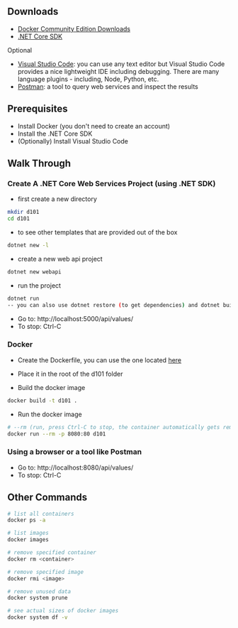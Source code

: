 ## Downloads

- [Docker Community Edition Downloads](https://www.docker.com/community-edition#/download)
- [.NET Core SDK](https://www.microsoft.com/net/download/)

Optional
- [Visual Studio Code](https://code.visualstudio.com): you can use any text editor but Visual Studio Code provides a nice lightweight IDE including debugging. There are many language plugins - including, Node, Python, etc.
- [Postman](https://www.getpostman.com/apps): a tool to query web services and inspect the results

## Prerequisites

- Install Docker (you don't need to create an account)
- Install the .NET Core SDK
- (Optionally) Install Visual Studio Code

## Walk Through
### Create A .NET Core Web Services Project (using .NET SDK) 

* first create a new directory
```bash
mkdir d101
cd d101
```
* to see other templates that are provided out of the box
```bash
dotnet new -l
```
* create a new web api project
```bash
dotnet new webapi
```
* run the project
```bash
dotnet run
-- you can also use dotnet restore (to get dependencies) and dotnet build (to build the project). the run command does both of those as well.
```
* Go to: http://localhost:5000/api/values/
* To stop: Ctrl-C

### Docker
* Create the Dockerfile, you can use the one located [here](https://github.com/brianmwhite/dotnetcore-docker-intro/blob/master/Dockerfile)
* Place it in the root of the d101 folder

* Build the docker image
```bash
docker build -t d101 .
```
* Run the docker image
```bash
# --rm (run, press Ctrl-C to stop, the container automatically gets removed) or -d (run in the background)
docker run --rm -p 8080:80 d101
```

### Using a browser or a tool like Postman
* Go to: http://localhost:8080/api/values/
* To stop: Ctrl-C

## Other Commands ##
```bash
# list all containers
docker ps -a

# list images
docker images

# remove specified container
docker rm <container>

# remove specified image
docker rmi <image>

# remove unused data
docker system prune

# see actual sizes of docker images
docker system df -v
```
